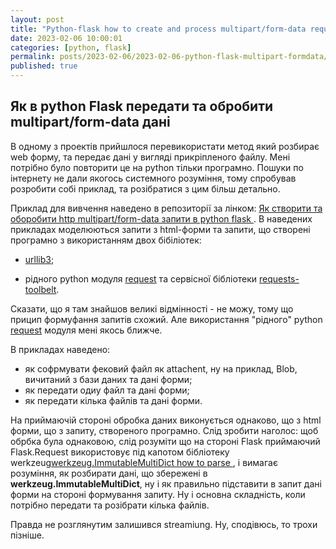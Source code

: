 ```yaml
---
layout: post
title: "Python-flask how to create and process multipart/form-data requests"
date: 2023-02-06 10:00:01
categories: [python, flask]
permalink: posts/2023-02-06/2023-02-06-python-flask-multipart-formdata/
published: true
---
```



## <a name="p-1">Як в python Flask передати та обробити multipart/form-data дані</a>

В одному з проектів прийшлося перевикористати метод який  розбирає web форму, та передає дані у вигляді прикріпленого файлу. Мені потрібно було повторити це на python тільки програмно. Пошуки по інтернету не дали якогось системного розуміння, тому спробував розробити собі приклад, та розібратися з цим більш детально.

Приклад для вивчення наведено в репозиторії за лінком: [Як створити та оборобити http multipart/form-data запити в python flask ](https://github.com/pavlo-shcherbukha/py-flask-multipart-form-data). В наведених прикладах моделюються запити з html-форми та запити, що створені програмно з використанням двох бібіліотек:

- [urllib3](https://urllib3.readthedocs.io/en/stable/user-guide.html);

- рідного python модуля [request](https://pypi.org/project/requests/) та сервісної бібліотеки [requests-toolbelt](https://github.com/requests/toolbelt).



Сказати, що я там знайшов великі відмінності - не можу, тому що прицип формуфання запитів схожий. Але використання "рідного"  python  [request](https://pypi.org/project/requests/) модуля мені якось ближче.

В прикладах наведено:

- як софрмувати фековий файл як attachent,  ну на приклад, Blob, вичитаний з бази даних та дані форми;
- як передати одиy файл та дані форми;
- як передати кілька файлів та дані форми.

На приймаючій стороні обробка даних виконується однаково, що з html форми, що з запиту, створеного програмно. Слід зробити наголос: щоб обрбка була однаковою, слід розуміти що на стороні Flask  приймаючий  Flask.Request  використовує під капотом бібліотеку  werkzeug[werkzeug.ImmutableMultiDict how to parse ](https://tedboy.github.io/flask/generated/generated/werkzeug.ImmutableMultiDict.html), і вимагає розуміння, як розбирати дані, що збережені в **werkzeug.ImmutableMultiDict**, ну і як правильно підставити в запит дані форми на стороні формування запиту. Ну і основна  складність, коли потрібно передати та розібрати кілька файлів. 

Правда не розглянутим залишився streamiung.  Ну, сподівюсь, то трохи пізніше.




